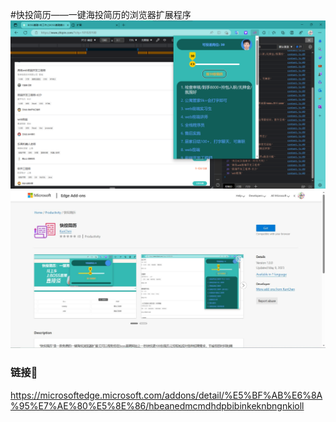 #快投简历——一键海投简历的浏览器扩展程序
![测试](https://raw.githubusercontent.com/MagicSakuraD/img/main/test.png)
![测试](https://raw.githubusercontent.com/MagicSakuraD/img/main/img/pass.jpg)
### 链接🔗
https://microsoftedge.microsoft.com/addons/detail/%E5%BF%AB%E6%8A%95%E7%AE%80%E5%8E%86/hbeanedmcmdhdpbibinkeknbngnkioll
